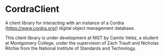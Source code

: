 # CordraClient

A client library for interacting with an instance of a Cordra (https://www.cordra.org/) digital object management database.

This client library is under development at NIST by Camilo Velez, a student at Montgomery College, under the
supervision of Zach Trautt and Nicholas Ritchie from the National Institute of Standards and Technology.
